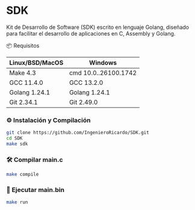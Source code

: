 # SDK
Kit de Desarrollo de Software (SDK) escrito en lenguaje Golang, diseñado para facilitar el desarrollo de aplicaciones en C, Assembly y Golang.

📦 Requisitos

| Linux/BSD/MacOS | Windows |
| --- | --- |
| Make 4.3 | cmd 10.0..26100.1742 |
| GCC 11.4.0 | GCC 13.2.0 |
| Golang 1.24.1 | Golang 1.24.1 |
| Git 2.34.1 | Git 2.49.0 |

### ⚙️ Instalación y Compilación

```bash
git clone https://github.com/IngenieroRicardo/SDK.git
cd SDK
make sdk
```

### 🛠️ Compilar main.c

```bash
make compile
```

### 🚀 Ejecutar main.bin

```bash
make run
```
